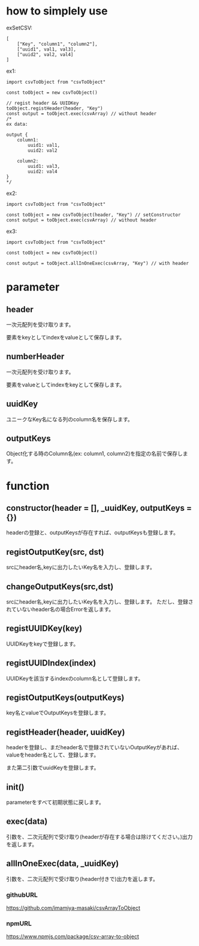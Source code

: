 # how to simplely use

exSetCSV:

    [
        ["Key", "column1", "column2"],
        ["uuid1", val1, val3], 
        ["uuid2", val2, val4]
    ]

ex1:
    
    import csvToObject from "csvToObject"

    const toObject = new csvToObject()

    // regist header && UUIDKey
    toObject.registHeader(header, "Key")
    const output = toObject.exec(csvArray) // without header
    /*
    ex data:

    output {
        column1:
            uuid1: val1,
            uuid2: val2

        column2:
            uuid1: val3,
            uuid2: val4
    }
    */

ex2:

    import csvToObject from "csvToObject"

    const toObject = new csvToObject(header, "Key") // setConstructor
    const output = toObject.exec(csvArray) // without header

ex3:

    import csvToObject from "csvToObject"

    const toObject = new csvToObject()

    const output = toObject.allInOneExec(csvArray, "Key") // with header




# parameter

## header

一次元配列を受け取ります。

要素をkeyとしてindexをvalueとして保存します。

## numberHeader

一次元配列を受け取ります。

要素をvalueとしてindexをkeyとして保存します。

## uuidKey

ユニークなKey名になる列のcolumn名を保存します。

## outputKeys

Object化する時のColumn名(ex: column1, column2)を指定の名前で保存します。

# function

## constructor(header = [], _uuidKey, outputKeys = {})
headerの登録と、outputKeysが存在すれば、outputKeysも登録します。

## registOutputKey(src, dst)

srcにheader名,keyに出力したいKey名を入力し、登録します。

## changeOutputKeys(src,dst)

srcにheader名,keyに出力したいKey名を入力し、登録します。
ただし、登録されていないheader名の場合Errorを返します。

## registUUIDKey(key)

UUIDKeyをkeyで登録します。

## registUUIDIndex(index)

UUIDKeyを該当するindexのcolumn名として登録します。
## registOutputKeys(outputKeys)

key名とvalueでOutputKeysを登録します。

## registHeader(header, uuidKey)

headerを登録し、まだheader名で登録されていないOutputKeyがあれば、valueをheader名として、登録します。

また第二引数でuuidKeyを登録します。

## init()

parameterをすべて初期状態に戻します。

## exec(data)

引数を、二次元配列で受け取り(headerが存在する場合は除けてください。)出力を返します。

## allInOneExec(data, _uuidKey)

引数を、二次元配列で受け取り(header付きで)出力を返します。



### githubURL

https://github.com/imamiya-masaki/csvArrayToObject

### npmURL

https://www.npmjs.com/package/csv-array-to-object